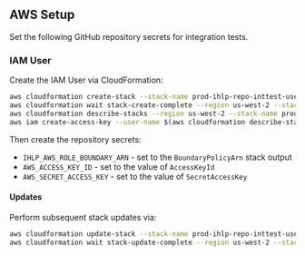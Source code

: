 ## AWS Setup

Set the following GitHub repository secrets for integration tests.

### IAM User

Create the IAM User via CloudFormation:

```bash
aws cloudformation create-stack --stack-name prod-ihlp-repo-inttest-user --region us-west-2 --template-body file://iam_user.yml --parameters ParameterKey=EnvironmentName,ParameterValue=prod --capabilities CAPABILITY_NAMED_IAM
aws cloudformation wait stack-create-complete --region us-west-2 --stack-name prod-ihlp-repo-inttest-user
aws cloudformation describe-stacks --region us-west-2 --stack-name prod-ihlp-repo-inttest-user --query 'Stacks[0].Outputs'
aws iam create-access-key --user-name $(aws cloudformation describe-stacks --region us-west-2 --stack-name prod-ihlp-repo-inttest-user --query 'Stacks[0].Outputs[?OutputKey==`UserName`].OutputValue' --output text)
```

Then create the repository secrets:

* `IHLP_AWS_ROLE_BOUNDARY_ARN` - set to the `BoundaryPolicyArn` stack output
* `AWS_ACCESS_KEY_ID` - set to the value of `AccessKeyId`
* `AWS_SECRET_ACCESS_KEY` - set to the value of `SecretAccessKey`

#### Updates

Perform subsequent stack updates via:

```bash
aws cloudformation update-stack --stack-name prod-ihlp-repo-inttest-user --region us-west-2 --template-body file://iam_user.yml --parameters ParameterKey=EnvironmentName,ParameterValue=prod --capabilities CAPABILITY_NAMED_IAM
aws cloudformation wait stack-update-complete --region us-west-2 --stack-name prod-ihlp-repo-inttest-user
```
